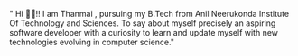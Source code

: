 " Hi 🙂🙂!!
I am Thanmai , pursuing my B.Tech from Anil Neerukonda Institute Of Technology and Sciences.
To say about myself precisely an aspiring software developer with a curiosity to learn and update myself with
new technologies evolving in computer science."

<!---
Thanmai939/Thanmai939 is a ✨ special ✨ repository because its `README.md` (this file) appears on your GitHub profile.
You can click the Preview link to take a look at your changes.
--->
